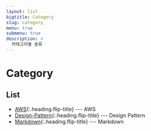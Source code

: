 ```yaml
---
layout: list
bigtitle: Category
slug: category
menu: true
submenu: true
description: >
  카테고리별 분류
---
```


# Category

## List

* [AWS]{:.heading.flip-title} --- AWS
* [Design-Pattern]{:.heading.flip-title} --- Design Pattern
* [Markdown]{:.heading.flip-title} --- Markdown

[Python]: /python/
[Design-Pattern]: /design-pattern/
[FastAPI]: /fastapi/
[AWS]: /aws/
[Markdown]: /markdown/